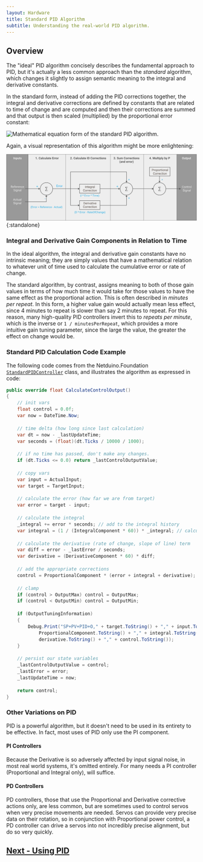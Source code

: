 ```yaml
---
layout: Hardware
title: Standard PID Algorithm
subtitle: Understanding the real-world PID algorithm.
---
```


## Overview

The "ideal" PID algorithm concisely describes the fundamental approach to PID, but it's actually a less common approach than the _standard_ algorithm, which changes it slightly to assign semantic meaning to the integral and derivative constants.

In the standard form, instead of adding the PID corrections together, the integral and derivative corrections are defined by constants that are related to time of change and are computed and then their corrections are summed and that output is then scaled (multiplied) by the proportional error constant:

![Mathematical equation form of the standard PID algorithm.](https://wikimedia.org/api/rest_v1/media/math/render/svg/c0b2251a7c96240727206f07d267fca833627cc2)

Again, a visual representation of this algorithm might be more enlightening:

![Flow diagram showing inputs, reference and actual signals, connected to the first step, calculate error (reference minus actual), then connected to calculate ID corrections (integral and derivative corrections), then connected to sum corrections before multiplying by P and outputting a control signal.](../Standard_PID_Block_Diagram.svg){:standalone}

### Integral and Derivative Gain Components in Relation to Time

In the ideal algorithm, the integral and derivative gain constants have no intrinsic meaning; they are simply values that have a mathematical relation to whatever unit of time used to calculate the cumulative error or rate of change.

The standard algorithm, by contrast, assigns meaning to both of those gain values in terms of how much time it would take for those values to have the same effect as the proportional action. This is often described in _minutes per repeat_. In this form, a higher value gain would actually mean less effect, since 4 minutes to repeat is slower than say 2 minutes to repeat. For this reason, many high-quality PID controllers invert this to _repeats per minute_, which is the inverse or `1 / minutesPerRepeat`, which provides a more intuitive gain tuning parameter, since the large the value, the greater the effect on change would be.

### Standard PID Calculation Code Example

The following code comes from the Netduino.Foundation [`StandardPIDController`](http://Netduino.Foundation/API/Controllers/PID/StandardPIDController/) class, and illustrates the algorithm as expressed in code:

```csharp
public override float CalculateControlOutput()
{
    // init vars
    float control = 0.0f;
    var now = DateTime.Now;

    // time delta (how long since last calculation)
    var dt = now - _lastUpdateTime;
    var seconds = (float)(dt.Ticks / 10000 / 1000);

    // if no time has passed, don't make any changes.
    if (dt.Ticks <= 0.0) return _lastControlOutputValue;

    // copy vars
    var input = ActualInput;
    var target = TargetInput;

    // calculate the error (how far we are from target)
    var error = target - input;

    // calculate the integral
    _integral += error * seconds; // add to the integral history
    var integral = (1 / (IntegralComponent * 60)) * _integral; // calculate the integral action

    // calculate the derivative (rate of change, slope of line) term
    var diff = error - _lastError / seconds;
    var derivative = (DerivativeComponent * 60) * diff;

    // add the appropriate corrections
    control = ProportionalComponent * (error + integral + derivative);

    // clamp
    if (control > OutputMax) control = OutputMax;
    if (control < OutputMin) control = OutputMin;

    if (OutputTuningInformation)
    {
        Debug.Print("SP+PV+PID+O," + target.ToString() + "," + input.ToString() + "," +
            ProportionalComponent.ToString() + "," + integral.ToString() + "," +
            derivative.ToString() + "," + control.ToString());
    }

    // persist our state variables
    _lastControlOutputValue = control;
    _lastError = error;
    _lastUpdateTime = now;

    return control;
}

```

### Other Variations on PID

PID is a powerful algorithm, but it doesn't need to be used in its entirety to be effective. In fact, most uses of PID only use the PI component.

#### PI Controllers

Because the Derivative is so adversely affected by input signal noise, in most real world systems, it's omitted entirely. For many needs a PI controller (Proportional and Integral only), will suffice.

#### PD Controllers

PD controllers, those that use the Proportional and Derivative corrective actions only, are less common, but are sometimes used to control servos when very precise movements are needed. Servos can provide very precise data on their rotation, so in conjunction with Proportional power control, a PD controller can drive a servos into not incredibly precise alignment, but do so very quickly.


## [Next - Using PID](../Using_PID)

